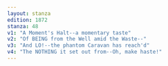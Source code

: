 ```yaml
---
layout: stanza
edition: 1872
stanza: 48
v1: "A Moment's Halt--a momentary taste"
v2: "Of BEING from the Well amid the Waste--"
v3: "And LO!--the phantom Caravan has reach'd"
v4: "The NOTHING it set out from--Oh, make haste!"
---
```

